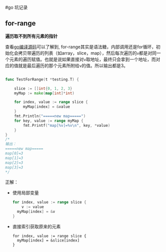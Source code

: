 #go 坑记录

## for-range

**遍历取不到所有元素的指针**

查看[go编译源码](https://github.com/golang/gofrontend/blob/e387439bfd24d5e142874b8e68e7039f74c744d7/go/statements.cc#L5501)可以了解到, for-range其实是语法糖，内部调用还是for循环，初始化会拷贝带遍历的列表（如array，slice，map），然后每次遍历的`v`都是对同一个元素的遍历赋值。也就是说如果直接对`v`取地址，最终只会拿到一个地址，而对应的值就是最后遍历的那个元素所附给`v`的值。所以输出都是3。

```go

func TestForRange(t *testing.T) {

	slice := []int{0, 1, 2, 3}
	myMap := make(map[int]*int)

	for index, value := range slice {
		myMap[index] = &value
	}
	fmt.Println("=====new map=====")
	for key, value := range myMap {
		fmt.Printf("map[%v]=%v\n", key, *value)
	}
}
/*
输出：
=====new map=====
map[0]=3
map[1]=3
map[2]=3
map[3]=3
*/
```

正解：

* 使用局部变量

  ```go
  for index, value := range slice {
      v := value
  	myMap[index] = &v
  }
  ```

* 直接索引获取原来的元素

  ```
  for index, value := range slice {
  	myMap[index] = &slice[index]
  }
  ```

  

